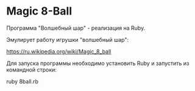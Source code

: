 # Magic 8-Ball

Программа "Волшебный шар" - реализация на Ruby.

Эмулирует работу игрушки "волшебный шар":

https://ru.wikipedia.org/wiki/Magic_8_ball

Для запуска программы необходимо установить Ruby и запустить из командной строки:

ruby 8ball.rb
